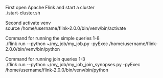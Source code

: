 First open Apache Flink and start a cluster  
./start-cluster.sh

Second activate venv   
source /home/username/flink-2.0.0/bin/venv/bin/activate

Command for running the simple queries 1-8  
./flink run --python ~/my_job/my_job.py -pyExec /home/username/flink-2.0.0/bin/venv/bin/python

Command for running join queries 1-3  
./flink run --python ~/my_job/my_job_join_synopses.py -pyExec /home/username/flink-2.0.0/bin/venv/bin/python
